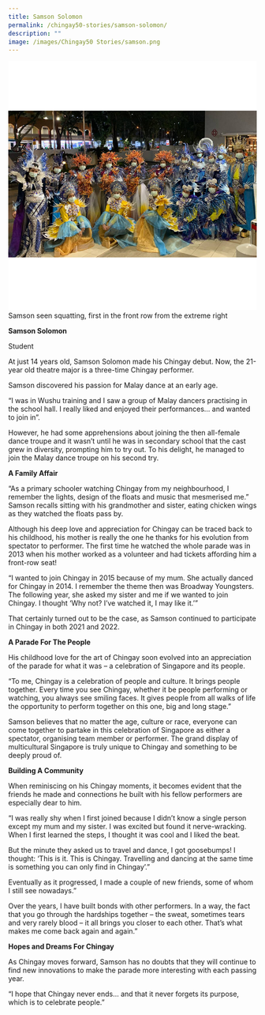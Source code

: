 ```yaml
---
title: Samson Solomon
permalink: /chingay50-stories/samson-solomon/
description: ""
image: /images/Chingay50 Stories/samson.png
---
```

![Samson Solomon](/images/Chingay50%20Stories/samson.png)
Samson seen squatting, first in the front row from the extreme right

**Samson Solomon**

Student

At just 14 years old, Samson Solomon made his Chingay debut. Now, the 21-year old theatre major is a three-time Chingay performer.

Samson discovered his passion for Malay dance at an early age. 
  
“I was in Wushu training and I saw a group of Malay dancers practising in the school hall. I really liked and enjoyed their performances… and wanted to join in”.

However, he had some apprehensions about joining the then all-female dance troupe and it wasn’t until he was in secondary school that the cast grew in diversity, prompting him to try out. To his delight, he managed to join the Malay dance troupe on his second try. 

**A Family Affair**

“As a primary schooler watching Chingay from my neighbourhood, I remember the lights, design of the floats and music that mesmerised me.” Samson recalls sitting with his grandmother and sister, eating chicken wings as they watched the floats pass by.

Although his deep love and appreciation for Chingay can be traced back to his childhood, his mother is really the one he thanks for his evolution from spectator to performer. The first time he watched the whole parade was in 2013 when his mother worked as a volunteer and had tickets affording him a front-row seat!

“I wanted to join Chingay in 2015 because of my mum. She actually danced for Chingay in 2014. I remember the theme then was Broadway Youngsters. The following year, she asked my sister and me if we wanted to join Chingay. I thought ‘Why not? I’ve watched it, I may like it.’”

That certainly turned out to be the case, as Samson continued to participate in Chingay in both 2021 and 2022.

**A Parade For The People**

His childhood love for the art of Chingay soon evolved into an appreciation of the parade for what it was – a celebration of Singapore and its people. 

“To me, Chingay is a celebration of people and culture. It brings people together. Every time you see Chingay, whether it be people performing or watching, you always see smiling faces. It gives people from all walks of life the opportunity to perform together on this one, big and long stage.”

Samson believes that no matter the age, culture or race, everyone can come together to partake in this celebration of Singapore as either a spectator, organising team member or performer. The grand display of multicultural Singapore is truly unique to Chingay and something to be deeply proud of. 

**Building A Community**

When reminiscing on his Chingay moments, it becomes evident that the friends he made and connections he built with his fellow performers are especially dear to him.

“I was really shy when I first joined because I didn’t know a single person except my mum and my sister. I was excited but found it nerve-wracking. When I first learned the steps, I thought it was cool and I liked the beat. 

But the minute they asked us to travel and dance, I got goosebumps! I thought: ‘This is it. This is Chingay. Travelling and dancing at the same time is something you can only find in Chingay’.”

Eventually as it progressed, I made a couple of new friends, some of whom I still see nowadays.”

Over the years, I have built bonds with other performers. In a way, the fact that you go through the hardships together – the sweat, sometimes tears and very rarely blood – it all brings you closer to each other. That’s what makes me come back again and again.”

**Hopes and Dreams For Chingay**

As Chingay moves forward, Samson has no doubts that they will continue to find new innovations to make the parade more interesting with each passing year. 

“I hope that Chingay never ends… and that it never forgets its purpose, which is to celebrate people.”
